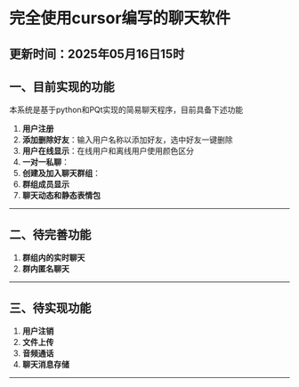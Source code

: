 # 完全使用cursor编写的聊天软件

**更新时间：2025年05月16日15时**
------
## 一、目前实现的功能
本系统是基于python和PQt实现的简易聊天程序，目前具备下述功能
1. **用户注册**
2. **添加删除好友**：输入用户名称以添加好友，选中好友一键删除
3. **用户在线显示**：在线用户和离线用户使用颜色区分
4. **一对一私聊**：
5. **创建及加入聊天群组**：
6. **群组成员显示**
7. **聊天动态和静态表情包**

------
## 二、待完善功能
1. **群组内的实时聊天**
2. **群内匿名聊天**

------
## 三、待实现功能
1. **用户注销**
2. **文件上传**
3. **音频通话**
4. **聊天消息存储**
------